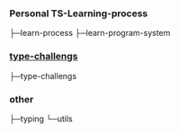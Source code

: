 ### Personal TS-Learning-process
├─learn-process
├─learn-program-system
### [type-challengs](https://github.com/type-challenges/type-challenges)
├─type-challengs
### other
├─typing
└─utils